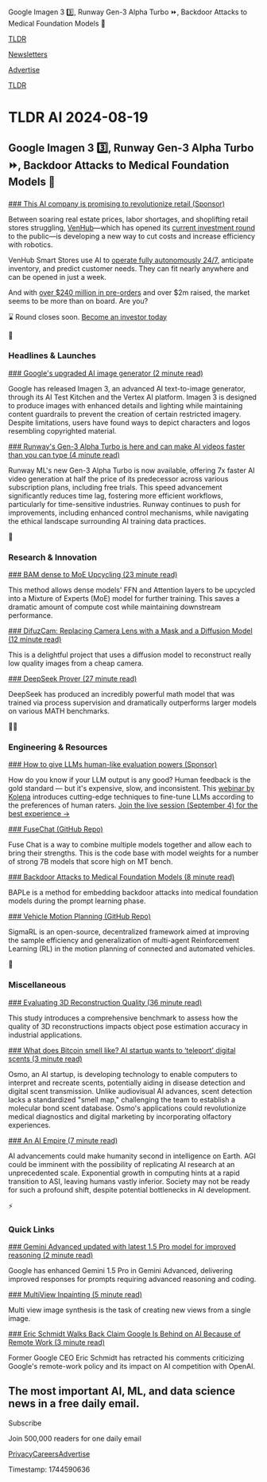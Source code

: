 Google Imagen 3 3️⃣, Runway Gen-3 Alpha Turbo ⏩, Backdoor Attacks to Medical Foundation Models 🏥

[TLDR](/)

[Newsletters](/newsletters)

[Advertise](https://advertise.tldr.tech/)

[TLDR](/)

# TLDR AI 2024-08-19

## Google Imagen 3 3️⃣, Runway Gen-3 Alpha Turbo ⏩, Backdoor Attacks to Medical Foundation Models 🏥

### 

[### This AI company is promising to revolutionize retail (Sponsor)](https://issuanceexpress.com/venhub-cf/?utm_source=TLDR&amp;utm_medium=newsletter&amp;utm_campaign=tldr_newsletter)

Between soaring real estate prices, labor shortages, and shoplifting retail stores struggling, [VenHub](https://issuanceexpress.com/venhub-cf/?utm_source=TLDR&utm_medium=newsletter&utm_campaign=tldr_newsletter)—which has opened its [current investment round](https://issuanceexpress.com/venhub-cf/?utm_source=TLDR&utm_medium=newsletter&utm_campaign=tldr_newsletter) to the public—is developing a new way to cut costs and increase efficiency with robotics.

VenHub Smart Stores use AI to [operate fully autonomously 24/7](https://issuanceexpress.com/venhub-cf/?utm_source=TLDR&utm_medium=newsletter&utm_campaign=tldr_newsletter)[,](https://issuanceexpress.com/venhub-cf/?utm_source=TLDR&utm_medium=newsletter&utm_campaign=tldr_newsletter#Team-ID) anticipate inventory, and predict customer needs. They can fit nearly anywhere and can be opened in just a week.

And with [over $240 million in pre-orders](https://issuanceexpress.com/venhub-cf/?utm_source=TLDR&utm_medium=newsletter&utm_campaign=tldr_newsletter) and over $2m raised, the market seems to be more than on board. Are you?

⌛️ Round closes soon. [Become an investor today](https://issuanceexpress.com/venhub-cf/?utm_source=TLDR&utm_medium=newsletter&utm_campaign=tldr_newsletter)

🚀

### Headlines & Launches

[### Google's upgraded AI image generator (2 minute read)](https://www.theverge.com/2024/8/15/24221218/google-ai-image-generator-imagen-3-available?utm_source=tldrai)

Google has released Imagen 3, an advanced AI text-to-image generator, through its AI Test Kitchen and the Vertex AI platform. Imagen 3 is designed to produce images with enhanced details and lighting while maintaining content guardrails to prevent the creation of certain restricted imagery. Despite limitations, users have found ways to depict characters and logos resembling copyrighted material.

[### Runway's Gen-3 Alpha Turbo is here and can make AI videos faster than you can type (4 minute read)](https://venturebeat.com/ai/runways-gen-3-alpha-turbo-is-here-and-can-make-ai-videos-faster-than-you-can-type/?utm_source=tldrai)

Runway ML's new Gen-3 Alpha Turbo is now available, offering 7x faster AI video generation at half the price of its predecessor across various subscription plans, including free trials. This speed advancement significantly reduces time lag, fostering more efficient workflows, particularly for time-sensitive industries. Runway continues to push for improvements, including enhanced control mechanisms, while navigating the ethical landscape surrounding AI training data practices.

🧠

### Research & Innovation

[### BAM dense to MoE Upcycling (23 minute read)](https://arxiv.org/abs/2408.08274?utm_source=tldrai)

This method allows dense models' FFN and Attention layers to be upcycled into a Mixture of Experts (MoE) model for further training. This saves a dramatic amount of compute cost while maintaining downstream performance.

[### DifuzCam: Replacing Camera Lens with a Mask and a Diffusion Model (12 minute read)](https://arxiv.org/abs/2408.07541?utm_source=tldrai)

This is a delightful project that uses a diffusion model to reconstruct really low quality images from a cheap camera.

[### DeepSeek Prover (27 minute read)](https://arxiv.org/abs/2408.08152?utm_source=tldrai)

DeepSeek has produced an incredibly powerful math model that was trained via process supervision and dramatically outperforms larger models on various MATH benchmarks.

👨‍💻

### Engineering & Resources

[### How to give LLMs human-like evaluation powers (Sponsor)](https://go.kolena.com/human-preferences-for-llm-evaluation?utm_campaign=Webinar%2024-09-04&amp;utm_source=TLDRAI)

How do you know if your LLM output is any good? Human feedback is the gold standard — but it's expensive, slow, and inconsistent. This [webinar by Kolena](https://go.kolena.com/human-preferences-for-llm-evaluation?utm_campaign=Webinar%2024-09-04&utm_source=TLDRAI) introduces cutting-edge techniques to fine-tune LLMs according to the preferences of human raters. [Join the live session (September 4) for the best experience →](https://go.kolena.com/human-preferences-for-llm-evaluation?utm_campaign=Webinar%2024-09-04&utm_source=TLDRAI)

[### FuseChat (GitHub Repo)](https://github.com/fanqiwan/FuseAI?utm_source=tldrai)

Fuse Chat is a way to combine multiple models together and allow each to bring their strengths. This is the code base with model weights for a number of strong 7B models that score high on MT bench.

[### Backdoor Attacks to Medical Foundation Models (8 minute read)](https://asif-hanif.github.io/baple/?utm_source=tldrai)

BAPLe is a method for embedding backdoor attacks into medical foundation models during the prompt learning phase.

[### Vehicle Motion Planning (GitHub Repo)](https://github.com/cas-lab-munich/sigmarl?utm_source=tldrai)

SigmaRL is an open-source, decentralized framework aimed at improving the sample efficiency and generalization of multi-agent Reinforcement Learning (RL) in the motion planning of connected and automated vehicles.

🎁

### Miscellaneous

[### Evaluating 3D Reconstruction Quality (36 minute read)](https://arxiv.org/abs/2408.08234?utm_source=tldrai)

This study introduces a comprehensive benchmark to assess how the quality of 3D reconstructions impacts object pose estimation accuracy in industrial applications.

[### What does Bitcoin smell like? AI startup wants to ‘teleport' digital scents (3 minute read)](https://cointelegraph.com/news/what-does-bitcoin-smell-like-ai-startup-teleport-digital-scents?utm_source=tldrai)

Osmo, an AI startup, is developing technology to enable computers to interpret and recreate scents, potentially aiding in disease detection and digital scent transmission. Unlike audiovisual AI advances, scent detection lacks a standardized "smell map," challenging the team to establish a molecular bond scent database. Osmo's applications could revolutionize medical diagnostics and digital marketing by incorporating olfactory experiences.

[### An AI Empire (7 minute read)](https://www.lianeon.org/p/an-ai-empire?utm_source=tldrai)

AI advancements could make humanity second in intelligence on Earth. AGI could be imminent with the possibility of replicating AI research at an unprecedented scale. Exponential growth in computing hints at a rapid transition to ASI, leaving humans vastly inferior. Society may not be ready for such a profound shift, despite potential bottlenecks in AI development.

⚡️

### Quick Links

[### Gemini Advanced updated with latest 1.5 Pro model for improved reasoning (2 minute read)](https://9to5google.com/2024/08/15/gemini-advanced-1-5-pro-update/?utm_source=tldrai)

Google has enhanced Gemini 1.5 Pro in Gemini Advanced, delivering improved responses for prompts requiring advanced reasoning and coding.

[### MultiView Inpainting (5 minute read)](https://ewrfcas.github.io/MVInpainter/?utm_source=tldrai)

Multi view image synthesis is the task of creating new views from a single image.

[### Eric Schmidt Walks Back Claim Google Is Behind on AI Because of Remote Work (3 minute read)](https://www.msn.com/en-us/money/companies/eric-schmidt-says-google-is-falling-behind-on-ai-and-remote-work-is-why/ar-AA1oO2my?utm_source=tldrai)

Former Google CEO Eric Schmidt has retracted his comments criticizing Google's remote-work policy and its impact on AI competition with OpenAI.

## The most important AI, ML, and data science news in a free daily email.

Subscribe

Join 500,000 readers for one daily email

[Privacy](/privacy)[Careers](https://jobs.ashbyhq.com/tldr.tech)[Advertise](/ai/advertise)

Timestamp: 1744590636